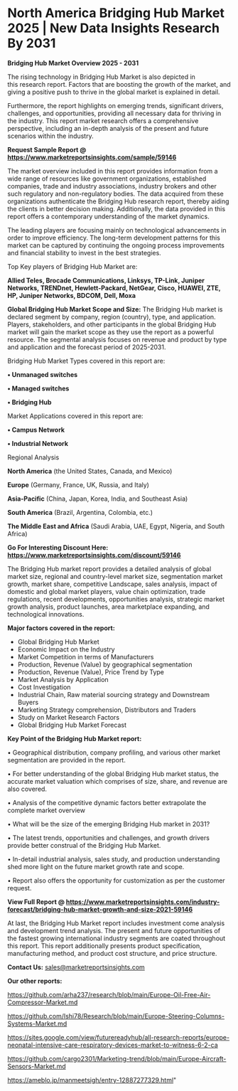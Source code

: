 # North America Bridging Hub Market 2025 | New Data Insights Research By 2031

<Strong> Bridging Hub Market Overview 2025 - 2031</strong>

The rising technology in Bridging Hub Market is also depicted in this research report. Factors that are boosting the growth of the market, and giving a positive push to thrive in the global market is explained in detail.

Furthermore, the report highlights on emerging trends, significant drivers, challenges, and opportunities, providing all necessary data for thriving in the industry. This report market research offers a comprehensive perspective, including an in-depth analysis of the present and future scenarios within the industry.

<strong>Request Sample Report @ <a href=https://www.marketreportsinsights.com/sample/59146>https://www.marketreportsinsights.com/sample/59146</a></strong>

The market overview included in this report provides information from a wide range of resources like government organizations, established companies, trade and industry associations, industry brokers and other such regulatory and non-regulatory bodies. The data acquired from these organizations authenticate the Bridging Hub research report, thereby aiding the clients in better decision making. Additionally, the data provided in this report offers a contemporary understanding of the market dynamics.

The leading players are focusing mainly on technological advancements in order to improve efficiency. The long-term development patterns for this market can be captured by continuing the ongoing process improvements and financial stability to invest in the best strategies.

Top Key players of Bridging Hub Market are:

<strong>Allied Teles, Brocade Communications, Linksys, TP-Link, Juniper Networks, TRENDnet, Hewlett-Packard, NetGear, Cisco, HUAWEI, ZTE, HP, Juniper Networks, BDCOM, Dell, Moxa</strong>

<strong><b>Global Bridging Hub Market Scope and Size:</b></strong>
The Bridging Hub market is declared segment by company, region (country), type, and application. Players, stakeholders, and other participants in the global Bridging Hub market will gain the market scope as they use the report as a powerful resource. The segmental analysis focuses on revenue and product by type and application and the forecast period of 2025-2031.

Bridging Hub Market Types covered in this report are:

<strong>• Unmanaged switches

• Managed switches

• Bridging Hub</strong>

Market Applications covered in this report are:

<strong>• Campus Network

• Industrial Network</strong> 

Regional Analysis

<strong>North America</strong> (the United States, Canada, and Mexico)

<strong>Europe</strong> (Germany, France, UK, Russia, and Italy)

<strong>Asia-Pacific</strong> (China, Japan, Korea, India, and Southeast Asia)

<strong>South America</strong> (Brazil, Argentina, Colombia, etc.)

<strong>The Middle East and Africa</strong> (Saudi Arabia, UAE, Egypt, Nigeria, and South Africa)

<strong>Go For Interesting Discount Here: <a href=https://www.marketreportsinsights.com/discount/59146>https://www.marketreportsinsights.com/discount/59146</a></strong>

The Bridging Hub market report provides a detailed analysis of global market size, regional and country-level market size, segmentation market growth, market share, competitive Landscape, sales analysis, impact of domestic and global market players, value chain optimization, trade regulations, recent developments, opportunities analysis, strategic market growth analysis, product launches, area marketplace expanding, and technological innovations.

<strong><b>Major factors covered in the report:</b></strong>
<ul>
  <li>Global Bridging Hub Market </li>
  <li>Economic Impact on the Industry</li>
  <li>Market Competition in terms of Manufacturers</li>
  <li>Production, Revenue (Value) by geographical segmentation</li>
  <li>Production, Revenue (Value), Price Trend by Type</li>
  <li>Market Analysis by Application</li>
  <li>Cost Investigation</li>
  <li>Industrial Chain, Raw material sourcing strategy and Downstream Buyers</li>
  <li>Marketing Strategy comprehension, Distributors and Traders</li>
  <li>Study on Market Research Factors</li>
  <li>Global Bridging Hub Market Forecast</li>
</ul>

<strong><b>Key Point of the Bridging Hub Market report:</b></strong>

• Geographical distribution, company profiling, and various other market segmentation are provided in the report.

• For better understanding of the global Bridging Hub market status, the accurate market valuation which comprises of size, share, and revenue are also covered.

• Analysis of the competitive dynamic factors better extrapolate the complete market overview

• What will be the size of the emerging Bridging Hub market in 2031?

• The latest trends, opportunities and challenges, and growth drivers provide better construal of the Bridging Hub Market.

• In-detail industrial analysis, sales study, and production understanding shed more light on the future market growth rate and scope.

• Report also offers the opportunity for customization as per the customer request.

<strong><b>View Full Report @ <a href=https://www.marketreportsinsights.com/industry-forecast/bridging-hub-market-growth-and-size-2021-59146>https://www.marketreportsinsights.com/industry-forecast/bridging-hub-market-growth-and-size-2021-59146</a></b></strong>


At last, the Bridging Hub Market report includes investment come analysis and development trend analysis. The present and future opportunities of the fastest growing international industry segments are coated throughout this report. This report additionally presents product specification, manufacturing method, and product cost structure, and price structure.

<strong>Contact Us:</strong>
sales@marketreportsinsights.com

<strong>Our other reports:</strong>

<a href=https://github.com/arha237/research/blob/main/Europe-Oil-Free-Air-Compressor-Market.md>https://github.com/arha237/research/blob/main/Europe-Oil-Free-Air-Compressor-Market.md</a>

<a href=https://github.com/Ishi78/Research/blob/main/Europe-Steering-Columns-Systems-Market.md>https://github.com/Ishi78/Research/blob/main/Europe-Steering-Columns-Systems-Market.md</a>

<a href=https://sites.google.com/view/futurereadyhub/all-research-reports/europe-neonatal-intensive-care-respiratory-devices-market-to-witness-6-2-ca>https://sites.google.com/view/futurereadyhub/all-research-reports/europe-neonatal-intensive-care-respiratory-devices-market-to-witness-6-2-ca</a>

<a href=https://github.com/cargo2301/Marketing-trend/blob/main/Europe-Aircraft-Sensors-Market.md>https://github.com/cargo2301/Marketing-trend/blob/main/Europe-Aircraft-Sensors-Market.md</a>

<a href=https://ameblo.jp/manmeetsigh/entry-12887277329.html>https://ameblo.jp/manmeetsigh/entry-12887277329.html</a>"
